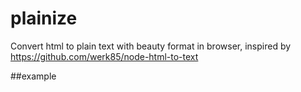 plainize
========

Convert html to  plain text with beauty format in browser, inspired by https://github.com/werk85/node-html-to-text


##example
